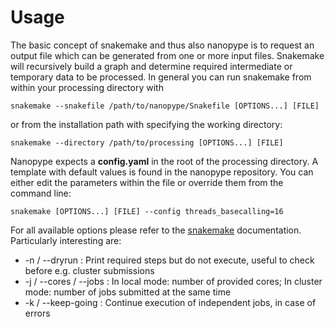 # Usage

The basic concept of snakemake and thus also nanopype is to request an output file which can be generated from one or more input files. Snakemake will recursively build a graph and determine required intermediate or temporary data to be processed. In general you can run snakemake from within your processing directory with

    snakemake --snakefile /path/to/nanopype/Snakefile [OPTIONS...] [FILE]

or from the installation path with specifying the working directory:

    snakemake --directory /path/to/processing [OPTIONS...] [FILE]

Nanopype expects a **config.yaml** in the root of the processing directory. A template with default values is found in the nanopype repository. You can either edit the parameters within the file or override them from the command line:

    snakemake [OPTIONS...] [FILE] --config threads_basecalling=16

For all available options please refer to the [snakemake](https://snakemake.readthedocs.io/en/stable) documentation. Particularly interesting are:

* -n / --dryrun : Print required steps but do not execute, useful to check before e.g. cluster submissions
* -j / --cores / --jobs : In local mode: number of provided cores; In cluster mode: number of jobs submitted at the same time
* -k / --keep-going : Continue execution of independent jobs, in case of errors
